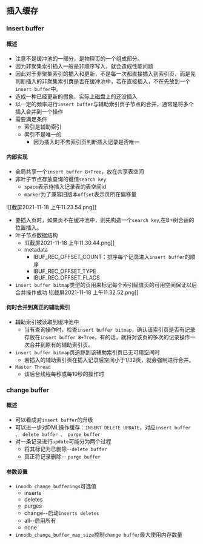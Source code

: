 ## 插入缓存
### insert buffer
#### 概述
- 注意不是缓冲池的一部分，是物理页的一个组成部分。
- 因为非聚集索引插入一般是非顺序写入，就会造成性能问题
- 因此对于非聚集索引的插入和更新，不是每一次都直接插入到索引页，而是先判断插入的非聚集索引**页**是否在缓冲池中，若在直接插入，不在先放到一个`insert buffer`中。
- 造成一种已经更新的假象，实际上磁盘上的还没插入
- 以一定的频率进行`insert buffer`与辅助索引页子节点的合并，通常是将多个插入合并到一个操作
- 需要满足条件
	- 索引是辅助索引
	- 索引不是唯一的
		- 因为插入时不去索引页判断插入记录是否唯一

#### 内部实现
- 全局共享一个`insert buffer B+Tree`，放在共享表空间
- 非叶子节点存放查询的键值`search key`
	-	`space`表示待插入记录表的表空间id
	- `marker`为了兼容旧版本`offset`表示页所在偏移量

![[截屏2021-11-18 上午11.23.54.png]]
- 要插入页时，如果页不在缓冲池中，则先构造一个`search key`,在B+树合适的位置插入。
- 叶子节点数据结构
	- ![[截屏2021-11-18 上午11.30.44.png]]
	- metadata
		- IBUF_REC_OFFSET_COUNT：排序每个记录进入`insert buffer`的顺序
		- IBUF_REC_OFFSET_TYPE
		- IBUF_REC_OFFSET_FLAGS
- `insert buffer bitmap`类型的页用来标记每个索引赋值页的可用空间保证以后合并操作成功
![[截屏2021-11-18 上午11.32.52.png]]

#### 何时合并到真正的辅助索引
- 辅助索引被读取到缓冲池中
	- 当有查询操作时，检查`insert buffer bitmap`，确认该索引页是否有记录存放在`insert buffer B+Tree`，有的话，就将对该页的多次的记录操作一次合并到原有的辅助索引页。
- `insert buffer bitmap`页追踪到该辅助索引页已无可用空间时
	- 若插入的辅助索引页在插入记录后空间小于1/32页，就会强制进行合并。
- `Master Thread`
	- 该后台线程每秒或每10秒的操作时

### change buffer
#### 概述
- 可以看成对`insert buffer`的升级
- 可以进一步对DML操作缓存：`INSERT DELETE UPDATE`，对应`insert buffer 、 delete buffer 、 purge buffer`
- 对一条记录进行`update`可能分为两个过程
	- 将其标记为已删除--`delete buffer`
	- 真正将记录删除-- `purge buffer`

#### 参数设置
- `innodb_change_bufferings`可选值
	- inserts
	- deletes
	- purges
	- change--启动`inserts deletes`
	- all--启用所有
	- none
- `innodb_change_buffer_max_size`控制`change buffer`最大使用内存数量
